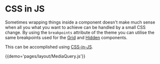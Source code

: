 # CSS in JS

Sometimes wrapping things inside a component doesn't make much sense when all you
what you want to achieve can be handled by a small CSS change. By using the
`breakpoints` attribute of the theme you can utilise the same breakpoints used
for the [Grid](/layout/grid) and [Hidden](/layout/hidden) components.

This can be accomplished using [CSS-in-JS](/customization/css-in-js).

{{demo='pages/layout/MediaQuery.js'}}
